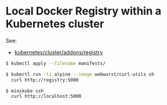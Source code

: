 # Local Docker Registry within a Kubernetes cluster

See:
  - [kubernetes/cluster/addons/registry](https://github.com/kubernetes/kubernetes/tree/master/cluster/addons/registry)

```bash
$ kubectl apply --filename manifests/

$ kubectl run -ti alpine --image webwurst/curl-utils sh
  curl http://registry:5000

$ minikube ssh
  curl http://localhost:5000
```
